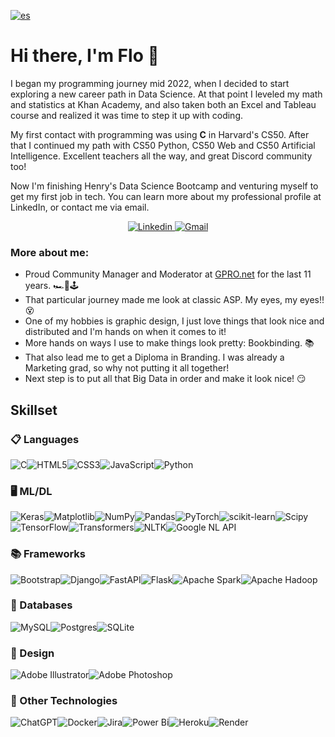 [![es](https://img.shields.io/badge/lang-es-8B14A2.svg)](https://github.com/MarFloCaro/MarFloCaro/blob/main/README.es.md)

# Hi there, I'm Flo 🔮

I began my programming journey mid 2022, when I decided to start exploring a new career path in Data Science. At that point I leveled my math and statistics at Khan Academy, and also taken both an Excel and Tableau course and realized it was time to step it up with coding.

My first contact with programming was using **C** in Harvard's CS50. After that I continued my path with CS50 Python, CS50 Web and CS50 Artificial Intelligence. Excellent teachers all the way, and great Discord community too!

Now I'm finishing Henry's Data Science Bootcamp and venturing myself to get my first job in tech. You can learn more about my professional profile at LinkedIn, or contact me via email.

<div align="center">
  <a href='https://www.linkedin.com/in/flo-caro/?locale=en_US'>
    <img src="https://img.shields.io/badge/LinkedIn-0077B5?style=for-the-badge&logo=linkedin&logoColor=white"alt="Linkedin"/>
  </a>
  <a href='mailto:mfcaro@gmail.com'>
    <img src="https://img.shields.io/badge/Gmail-D14836?style=for-the-badge&logo=gmail&logoColor=white" alt="Gmail"/>
  </a>
</div>

### More about me:
- Proud Community Manager and Moderator at [GPRO.net](https://gpro.net) for the last 11 years. 🏎️🏁🕹️
- That particular journey made me look at classic ASP. My eyes, my eyes!! 😵 
- One of my hobbies is graphic design, I just love things that look nice and distributed and I'm hands on when it comes to it!
- More hands on ways I use to make things look pretty: Bookbinding. 📚
- That also lead me to get a Diploma in Branding. I was already a Marketing grad, so why not putting it all together!
- Next step is to put all that Big Data in order and make it look nice! 😏

## Skillset

### 📋 Languages

![C](https://img.shields.io/badge/c-%2300599C.svg?style=for-the-badge&logo=c&logoColor=white)![HTML5](https://img.shields.io/badge/html5-%23E34F26.svg?style=for-the-badge&logo=html5&logoColor=white)![CSS3](https://img.shields.io/badge/css3-%231572B6.svg?style=for-the-badge&logo=css3&logoColor=white)![JavaScript](https://img.shields.io/badge/javascript-%23323330.svg?style=for-the-badge&logo=javascript&logoColor=%23F7DF1E)![Python](https://img.shields.io/badge/python-3670A0?style=for-the-badge&logo=python&logoColor=ffdd54)

### 🖥️ ML/DL

![Keras](https://img.shields.io/badge/Keras-%23D00000.svg?style=for-the-badge&logo=Keras&logoColor=white)![Matplotlib](https://img.shields.io/badge/Matplotlib-%23ffffff.svg?style=for-the-badge&logo=Matplotlib&logoColor=black)![NumPy](https://img.shields.io/badge/numpy-%23013243.svg?style=for-the-badge&logo=numpy&logoColor=white)![Pandas](https://img.shields.io/badge/pandas-%23150458.svg?style=for-the-badge&logo=pandas&logoColor=white)![PyTorch](https://img.shields.io/badge/PyTorch-%23EE4C2C.svg?style=for-the-badge&logo=PyTorch&logoColor=white)![scikit-learn](https://img.shields.io/badge/scikit--learn-%23F7931E.svg?style=for-the-badge&logo=scikit-learn&logoColor=white)![Scipy](https://img.shields.io/badge/SciPy-%230C55A5.svg?style=for-the-badge&logo=scipy&logoColor=%white)![TensorFlow](https://img.shields.io/badge/TensorFlow-%23FF6F00.svg?style=for-the-badge&logo=TensorFlow&logoColor=white)![Transformers](https://img.shields.io/badge/Transformers-yellow?style=for-the-badge)![NLTK](https://img.shields.io/badge/NLTK-144D58?style=for-the-badge&logo=python&logoColor=white)![Google NL API](https://img.shields.io/badge/Google%20Cloud%20NL%20API-FBBC04?style=for-the-badge&logo=google-cloud)

### 📚 Frameworks

![Bootstrap](https://img.shields.io/badge/bootstrap-%238511FA.svg?style=for-the-badge&logo=bootstrap&logoColor=white)![Django](https://img.shields.io/badge/django-%23092E20.svg?style=for-the-badge&logo=django&logoColor=white)![FastAPI](https://img.shields.io/badge/FastAPI-005571?style=for-the-badge&logo=fastapi)![Flask](https://img.shields.io/badge/flask-%23000.svg?style=for-the-badge&logo=flask&logoColor=white)![Apache Spark](https://img.shields.io/badge/Apache%20Spark-FDEE21?style=for-the-badge&logo=apachespark&logoColor=black)![Apache Hadoop](https://img.shields.io/badge/Apache%20Hadoop-66CCFF?style=for-the-badge&logo=apachehadoop&logoColor=black)

### 💾 Databases

![MySQL](https://img.shields.io/badge/mysql-%2300000f.svg?style=for-the-badge&logo=mysql&logoColor=white)![Postgres](https://img.shields.io/badge/postgres-%23316192.svg?style=for-the-badge&logo=postgresql&logoColor=white)![SQLite](https://img.shields.io/badge/sqlite-%2307405e.svg?style=for-the-badge&logo=sqlite&logoColor=white)

### 🎨 Design

![Adobe Illustrator](https://img.shields.io/badge/adobe%20illustrator-%23FF9A00.svg?style=for-the-badge&logo=adobe%20illustrator&logoColor=white)![Adobe Photoshop](https://img.shields.io/badge/adobe%20photoshop-%2331A8FF.svg?style=for-the-badge&logo=adobe%20photoshop&logoColor=white)

### 🥅 Other Technologies

![ChatGPT](https://img.shields.io/badge/chatGPT-74aa9c?style=for-the-badge&logo=openai&logoColor=white)![Docker](https://img.shields.io/badge/docker-%230db7ed.svg?style=for-the-badge&logo=docker&logoColor=white)![Jira](https://img.shields.io/badge/jira-%230A0FFF.svg?style=for-the-badge&logo=jira&logoColor=white)![Power Bi](https://img.shields.io/badge/power_bi-F2C811?style=for-the-badge&logo=powerbi&logoColor=black)![Heroku](https://img.shields.io/badge/heroku-%23430098.svg?style=for-the-badge&logo=heroku&logoColor=white)![Render](https://img.shields.io/badge/Render-%46E3B7.svg?style=for-the-badge&logo=render&logoColor=white)

<!--
**MarFloCaro/MarFloCaro** is a ✨ _special_ ✨ repository because its `README.md` (this file) appears on your GitHub profile.

Here are some ideas to get you started:

- 🔭 I’m currently working on ...
- 🌱 I’m currently learning ...
- 👯 I’m looking to collaborate on ...
- 🤔 I’m looking for help with ...
- 💬 Ask me about ...
- 📫 How to reach me: ...
- 😄 Pronouns: ...
- ⚡ Fun fact: ...
-->
